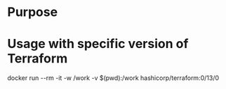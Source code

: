 # Purpose



# Usage with specific version of Terraform


docker run --rm -it -w /work -v $(pwd):/work hashicorp/terraform:0/13/0 <commands>
